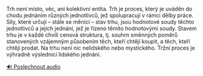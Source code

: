 
Trh není místo, věc, ani kolektivní entita. Trh je proces, který je uváděn do chodu jednáním různých jednotlivců, jež spolupracují v rámci dělby práce. Síly, které určují – stále se měnící – stav trhu, jsou hodnotové soudy těchto jednotlivců a jejich jednání, jež je řízeno těmito hodnotovými soudy. Stavem trhu je v každé chvíli cenová struktura, tj. souhrn směnných poměrů stanovených vzájemným působením těch, kteří chtějí koupit, a těch, kteří chtějí prodat. Na trhu není nic nelidského nebo mystického. Tržní proces je výhradně výslednicí lidského jednání.

[🔊 Poslechnout audio](/data/7-paragraphs/audio/chapter_50/para_009-Trh-nen-msto-vc-ani-kolektivn-entita-Trh-je.mp3)

